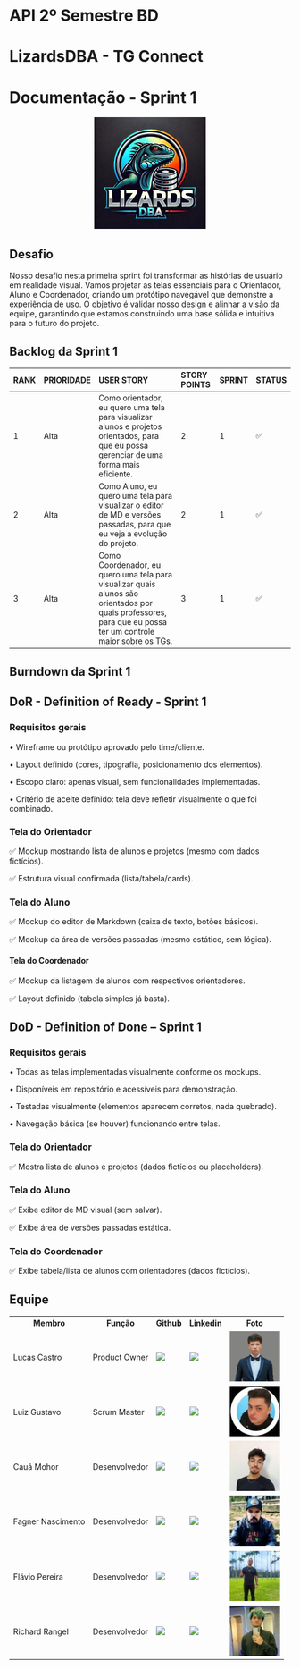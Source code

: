 # API 2º Semestre BD
# LizardsDBA - TG Connect
# Documentação - Sprint 1
<p align="center">
      <img src="/docs/assets/logo_lizards.jpeg" alt="logo LizardsDBA" width="200">

## Desafio 

Nosso desafio nesta primeira sprint foi transformar as histórias de usuário em realidade visual. Vamos projetar as telas essenciais para o Orientador, Aluno e Coordenador, criando um protótipo navegável que demonstre a experiência de uso. O objetivo é validar nosso design e alinhar a visão da equipe, garantindo que estamos construindo uma base sólida e intuitiva para o futuro do projeto.

## Backlog da Sprint 1
| RANK | PRIORIDADE | USER STORY | STORY POINTS | SPRINT | STATUS |
| :--- | :--- | :--- | :--- | :--- | :--- |
| 1 | Alta | Como orientador, eu quero uma tela para visualizar alunos e projetos orientados, para que eu possa gerenciar de uma forma mais eficiente. | 2 | 1 | :white_check_mark: |
| 2 | Alta | Como Aluno, eu quero uma tela para visualizar o editor de MD e versões passadas, para que eu veja a evolução do projeto. | 2 | 1 | :white_check_mark: |
| 3 | Alta | Como Coordenador, eu quero uma tela para visualizar quais alunos são orientados por quais professores, para que eu possa ter um controle maior sobre os TGs. | 3 | 1 | :white_check_mark: |

## Burndown da Sprint 1 

## DoR - Definition of Ready - Sprint 1

### Requisitos gerais

•	Wireframe ou protótipo aprovado pelo time/cliente.

•	Layout definido (cores, tipografia, posicionamento dos elementos).

•	Escopo claro: apenas visual, sem funcionalidades implementadas.

•	Critério de aceite definido: tela deve refletir visualmente o que foi combinado.

### Tela do Orientador

:white_check_mark: Mockup mostrando lista de alunos e projetos (mesmo com dados fictícios).

:white_check_mark: Estrutura visual confirmada (lista/tabela/cards).

### Tela do Aluno

:white_check_mark: Mockup do editor de Markdown (caixa de texto, botões básicos).

:white_check_mark: Mockup da área de versões passadas (mesmo estático, sem lógica).

#### Tela do Coordenador

:white_check_mark: Mockup da listagem de alunos com respectivos orientadores.

:white_check_mark: Layout definido (tabela simples já basta).

## DoD - Definition of Done  – Sprint 1

### Requisitos gerais

•	Todas as telas implementadas visualmente conforme os mockups.

•	Disponíveis em repositório e acessíveis para demonstração.

•	Testadas visualmente (elementos aparecem corretos, nada quebrado).

•	Navegação básica (se houver) funcionando entre telas.

### Tela do Orientador

:white_check_mark: Mostra lista de alunos e projetos (dados fictícios ou placeholders).

### Tela do Aluno

:white_check_mark: Exibe editor de MD visual (sem salvar).

:white_check_mark: Exibe área de versões passadas estática.

### Tela do Coordenador

:white_check_mark: Exibe tabela/lista de alunos com orientadores (dados fictícios).

## Equipe

  <table>
    <tr>
      <th>Membro</th>
      <th>Função</th>
      <th>Github</th>
      <th>Linkedin</th>
      <th>Foto</th>
    </tr>
    <tr>
      <td>Lucas Castro</td>
      <td>Product Owner</td>
      <td><a href="https://github.com/stlucass"><img src="https://img.shields.io/badge/GitHub-100000?style=for-the-badge&logo=github&logoColor=white"></a></td>
      <td><a href="https://www.linkedin.com/in/lucas-castro-39a427285"><img src="https://img.shields.io/badge/LinkedIn-0077B5?style=for-the-badge&logo=linkedin&logoColor=white"></a></td>
      <td><img src="https://github.com/LizardsDBA/API-2025-2/blob/main/docs/assets/pfp_lucas.png" alt="Foto Lucas" width="90"></td>
    </tr>
    <tr>
      <td>Luiz Gustavo</td>
      <td>Scrum Master</td>
      <td><a href="https://github.com/oliveiraluizgustavo"><img src="https://img.shields.io/badge/GitHub-100000?style=for-the-badge&logo=github&logoColor=white"></a></td>
      <td><a href="https://www.linkedin.com/in/luiz-gustavo-oliveira09/"><img src="https://img.shields.io/badge/LinkedIn-0077B5?style=for-the-badge&logo=linkedin&logoColor=white"></a></td>
      <td><img src="https://github.com/LizardsDBA/API-2025-2/blob/main/docs/assets/pfp_luiz.jpeg" alt="Foto Luiz" width="90"></td>
    </tr>
      <td>Cauã Mohor</td>
      <td>Desenvolvedor</td>
      <td><a href="https://github.com/CauaDK"><img src="https://img.shields.io/badge/GitHub-100000?style=for-the-badge&logo=github&logoColor=white"></a></td>
      <td><a href="https://www.linkedin.com/in/cauã-mohor-pardini"><img src="https://img.shields.io/badge/LinkedIn-0077B5?style=for-the-badge&logo=linkedin&logoColor=white"></a></td>
      <td><img src="https://github.com/LizardsDBA/API-2025-2/blob/main/docs/assets/pfp_caua.jpeg" alt="Foto Caua" width="90"></td>
    </tr>
    <tr>
      <td>Fagner Nascimento</td>
      <td>Desenvolvedor</td>
      <td><a href="https://github.com/fagnerlouis"><img src="https://img.shields.io/badge/GitHub-100000?style=for-the-badge&logo=github&logoColor=white"></a></td>
      <td><a href="https://www.linkedin.com/in/fagnerlouis"><img src="https://img.shields.io/badge/LinkedIn-0077B5?style=for-the-badge&logo=linkedin&logoColor=white"></a></td>
      <td><img src="https://github.com/LizardsDBA/API-2025-2/blob/main/docs/assets/pfp_fagner.jpeg" alt="Foto Fagner" width="90"></td>
    </tr>
    <tr>
      <td>Flávio Pereira</td>
      <td>Desenvolvedor</td>
      <td><a href="https://github.com/jnr98"><img src="https://img.shields.io/badge/GitHub-100000?style=for-the-badge&logo=github&logoColor=white"></a></td>
      <td><a href="https://www.linkedin.com/in/flavjuni"><img src="https://img.shields.io/badge/LinkedIn-0077B5?style=for-the-badge&logo=linkedin&logoColor=white"></a></td>
      <td><img src="https://github.com/LizardsDBA/API-2025-2/blob/main/docs/assets/pfp_flavio.jpeg" alt="Foto Flavio" width="90"></td>
    </tr>
    <tr>
      <td>Richard Rangel</td>
      <td>Desenvolvedor</td>
      <td><a href="https://github.com/Richard-JV-Rangel"><img src="https://img.shields.io/badge/GitHub-100000?style=for-the-badge&logo=github&logoColor=white"></a></td>
      <td><a href=""><img src="https://img.shields.io/badge/LinkedIn-0077B5?style=for-the-badge&logo=linkedin&logoColor=white"></a></td>
      <td><img src="https://github.com/LizardsDBA/API-2025-2/blob/main/docs/assets/pfp_richard.jpeg" alt="Foto Richard" width="90"></td>
    </tr>
  </table>





